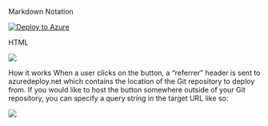 Markdown Notation

[![Deploy to Azure](http://azuredeploy.net/deploybutton.png)](https://azuredeploy.net/)



HTML

<a href="https://azuredeploy.net/" target="_blank">
    <img src="http://azuredeploy.net/deploybutton.png"/>
</a>



How it works
When a user clicks on the button, a “referrer” header is sent to azuredeploy.net which contains the location of the Git repository to deploy from. If you would like to host the button somewhere outside of your Git repository, you can specify a query string in the target URL like so:

<a href="https://azuredeploy.net/?repository=https://github.com/user/repo" target="_blank">
    <img src="http://azuredeploy.net/deploybutton.png"/>
</a>
